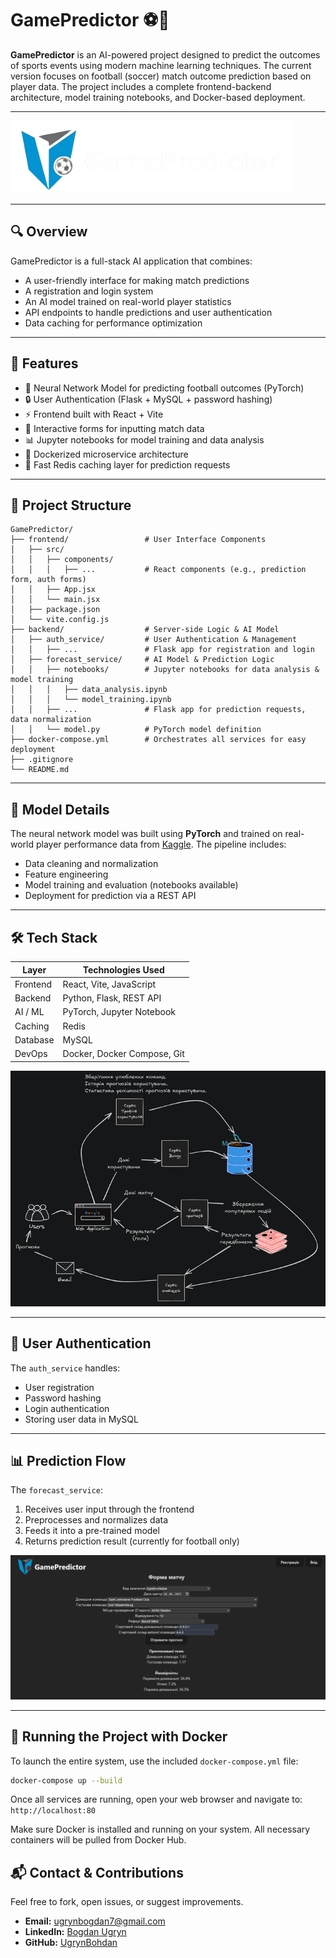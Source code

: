 # GamePredictor ⚽🏀

**GamePredictor** is an AI-powered project designed to predict the outcomes of sports events using modern machine learning techniques. The current version focuses on football (soccer) match outcome prediction based on player data. The project includes a complete frontend-backend architecture, model training notebooks, and Docker-based deployment.

---

![Project Banner](./images/logo.png)

---

## 🔍 Overview

GamePredictor is a full-stack AI application that combines:

- A user-friendly interface for making match predictions
- A registration and login system
- An AI model trained on real-world player statistics
- API endpoints to handle predictions and user authentication
- Data caching for performance optimization

---

## 🚀 Features

- 🧠 Neural Network Model for predicting football outcomes (PyTorch)
- 🔒 User Authentication (Flask + MySQL + password hashing)
- ⚡ Frontend built with React + Vite
- 🧾 Interactive forms for inputting match data
- 📊 Jupyter notebooks for model training and data analysis
- 🐳 Dockerized microservice architecture
- 🚀 Fast Redis caching layer for prediction requests

---

## 🧱 Project Structure

```
GamePredictor/
├── frontend/                 # User Interface Components
│   ├── src/
│   │   ├── components/
│   │   │   ├── ...           # React components (e.g., prediction form, auth forms)
│   │   ├── App.jsx
│   │   └── main.jsx
│   ├── package.json
│   └── vite.config.js
├── backend/                  # Server-side Logic & AI Model
│   ├── auth_service/         # User Authentication & Management
│   │   ├── ...               # Flask app for registration and login
│   ├── forecast_service/     # AI Model & Prediction Logic
│   │   ├── notebooks/        # Jupyter notebooks for data analysis & model training
│   │   │   ├── data_analysis.ipynb
│   │   │   └── model_training.ipynb
│   │   ├── ...               # Flask app for prediction requests, data normalization
│   │   └── model.py          # PyTorch model definition
├── docker-compose.yml        # Orchestrates all services for easy deployment
├── .gitignore
└── README.md
```

---

## 🧠 Model Details

The neural network model was built using **PyTorch** and trained on real-world player performance data from [Kaggle](https://www.kaggle.com/datasets/davidcariboo/player-scores/data). The pipeline includes:

- Data cleaning and normalization
- Feature engineering
- Model training and evaluation (notebooks available)
- Deployment for prediction via a REST API

---

## 🛠️ Tech Stack

| Layer    | Technologies Used           |
| -------- | --------------------------- |
| Frontend | React, Vite, JavaScript     |
| Backend  | Python, Flask, REST API     |
| AI / ML  | PyTorch, Jupyter Notebook   |
| Caching  | Redis                       |
| Database | MySQL                       |
| DevOps   | Docker, Docker Compose, Git |

![Project structure](./images/structure.png)

---

## 🔐 User Authentication

The `auth_service` handles:

- User registration
- Password hashing
- Login authentication
- Storing user data in MySQL

---

## 📊 Prediction Flow

The `forecast_service`:

1. Receives user input through the frontend
2. Preprocesses and normalizes data
3. Feeds it into a pre-trained model
4. Returns prediction result (currently for football only)

![prediction form](./images/prediction_form.png)

---

## 🐳 Running the Project with Docker

To launch the entire system, use the included `docker-compose.yml` file:

```bash
docker-compose up --build
```

Once all services are running, open your web browser and navigate to:
`http://localhost:80`

Make sure Docker is installed and running on your system. All necessary containers will be pulled from Docker Hub.

## 📬 Contact & Contributions

Feel free to fork, open issues, or suggest improvements.

- **Email:** [ugrynbogdan7@gmail.com](ugrynbogdan7@gmail.com)
- **LinkedIn:** [Bogdan Ugryn](https://www.linkedin.com/in/bogdan-ugryn-25b6572a8/)
- **GitHub:** [UgrynBohdan](https://github.com/UgrynBohdan)
